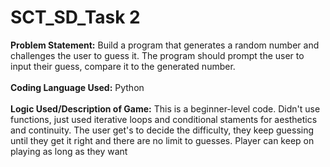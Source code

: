 # SCT_SD_Task 2
<b>Problem Statement:</b> Build a program that generates a random number and challenges the user to guess it. The program should prompt the user to input their guess, compare it to the generated number.<br><br>
<b>Coding Language Used:</b> Python<br><br>
<b>Logic Used/Description of Game:</b> This is a beginner-level code. Didn't use functions, just used iterative loops and conditional staments for aesthetics and continuity. The user get's to decide the difficulty, they keep guessing until they get it right and there are no limit to guesses. Player can keep on playing as long as they want<br><br>
